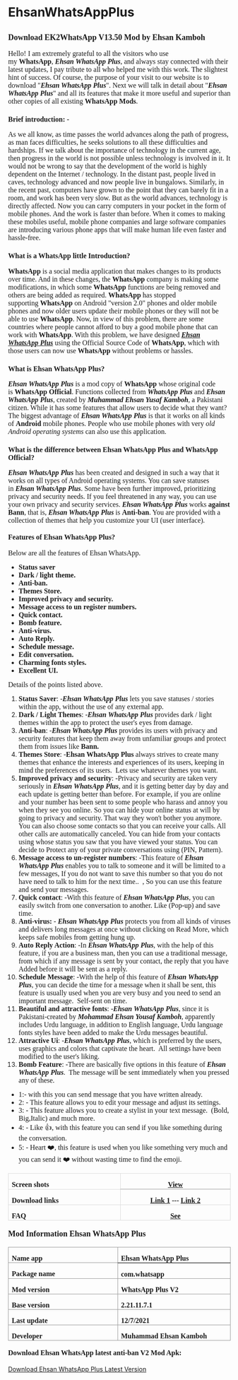 # EhsanWhatsAppPlus

<h2><b style="font-family: Tajawal; font-size: large;">Download EK2WhatsApp V13.50 Mod by Ehsan Kamboh</b></h2><p class="MsoNormal"><span style="font-family: Tajawal; font-size: medium;">Hello! I am extremely grateful to all the visitors who use my<b>&nbsp;WhatsApp</b>,&nbsp;<b><i>Ehsan WhatsApp Plus</i></b>, and always stay connected with their latest updates, I pay tribute to all who helped me with this work. The slightest hint of success. Of course, the purpose of your visit to our website is to download "<b><i>Ehsan WhatsApp Plus</i></b>". Next we will talk in detail about "<b><i>Ehsan WhatsApp Plus</i></b>" and all its features that make it more useful and superior than other copies of all existing&nbsp;<b>WhatsApp Mods</b>.</span></p><h3><span style="font-family: Tajawal; font-size: medium;">Brief introduction: -</span></h3><p class="MsoNormal"><span style="font-family: Tajawal; font-size: medium;">As we all know, as time passes the world advances along the path of progress, as man faces difficulties, he seeks solutions to all these difficulties and hardships. If we talk about the importance of technology in the current age, then progress in the world is not possible unless technology is involved in it. It would not be wrong to say that the development of the world is highly dependent on the Internet / technology. In the distant past, people lived in caves, technology advanced and now people live in bungalows. Similarly, in the recent past, computers have grown to the point that they can barely fit in a room, and work has been very slow. But as the world advances, technology is directly affected. Now you can carry computers in your pocket in the form of mobile phones. And the work is faster than before. When it comes to making these mobiles useful, mobile phone companies and large software companies are introducing various phone apps that will make human life even faster and hassle-free.</span></p><h3><span style="font-family: Tajawal; font-size: medium;">What is a WhatsApp little Introduction?</span></h3><p class="MsoNormal"><span style="font-family: Tajawal; font-size: medium;"><b>WhatsApp</b>&nbsp;is a social media application that makes changes to its products over time. And in these changes, the&nbsp;<b>WhatsApp</b>&nbsp;company is making some modifications, in which some&nbsp;<b>WhatsApp&nbsp;</b>functions are being removed and others are being added as required.&nbsp;<b>WhatsApp&nbsp;</b>has stopped supporting&nbsp;<b>WhatsApp&nbsp;</b>on Android "version 2.0" phones and older mobile phones and now older users update their mobile phones or they will not be able to use&nbsp;<b>WhatsApp</b>. Now, in view of this problem, there are some countries where people cannot afford to buy a good mobile phone that can work with&nbsp;<b>WhatsApp</b>. With this problem, we have designed&nbsp;<b><u><i>Ehsan WhatsApp Plus</i></u></b>&nbsp;using the Official Source Code of&nbsp;<b>WhatsApp</b>, which with those users can now use&nbsp;<b>WhatsApp&nbsp;</b>without problems or hassles.</span></p><h3><span style="font-family: Tajawal; font-size: medium;">What is Ehsan WhatsApp Plus?</span></h3><p class="MsoNormal"><span style="font-family: Tajawal; font-size: medium;"><b><i>Ehsan WhatsApp Plus</i></b>&nbsp;is a mod copy of&nbsp;<b>WhatsApp&nbsp;</b>whose original code is&nbsp;<b>WhatsApp Official</b>. Functions collected from&nbsp;<b><i>WhatsApp Plus</i></b>&nbsp;and&nbsp;<b><i>Ehsan WhatsApp Plus</i></b>, created by&nbsp;<b><i>Muhammad Ehsan Yusaf Kamboh</i></b>, a Pakistani citizen. While it has some features that allow users to decide what they want? The biggest advantage of<b><i>&nbsp;Ehsan WhatsApp Plus</i></b>&nbsp;is that it works on all kinds of&nbsp;<b>Android</b>&nbsp;mobile phones. People who use mobile phones with very<i>&nbsp;old Android operating systems&nbsp;</i>can also use this application.</span></p><h3><span style="font-family: Tajawal; font-size: medium;">What is the difference between Ehsan WhatsApp Plus and WhatsApp Official?</span></h3><p class="MsoNormal"><span style="font-family: Tajawal; font-size: medium;"><b><i>Ehsan WhatsApp Plus</i></b>&nbsp;has been created and designed in such a way that it works on all types of Android operating systems. You can save statuses in&nbsp;<i><b>Ehsan WhatsApp Plus</b></i>. Some have been further improved, prioritizing privacy and security needs. If you feel threatened in any way, you can use your own privacy and security services.<b><i>&nbsp;Ehsan WhatsApp Plus</i></b>&nbsp;works&nbsp;<b>against Bann</b>, that is,&nbsp;<b><i>Ehsan WhatsApp Plus</i></b>&nbsp;is&nbsp;<b>Anti-ban</b>. You are provided with a collection of themes that help you customize your UI (user interface).</span></p><h4><span style="font-family: Tajawal; font-size: medium;">Features of Ehsan WhatsApp Plus?</span></h4><p class="MsoNormal"><span style="font-family: Tajawal; font-size: medium;">Below are all the features of Ehsan WhatsApp.</span></p><p class="MsoNormal"></p><ul><li><span style="font-family: Tajawal; font-size: medium;"><b>Status saver</b></span></li><li><span style="font-family: Tajawal; font-size: medium;"><b>Dark / light theme.</b></span></li><li><span style="font-family: Tajawal; font-size: medium;"><b>Anti-ban.</b></span></li><li><span style="font-family: Tajawal; font-size: medium;"><b>Themes Store.</b></span></li><li><span style="font-family: Tajawal; font-size: medium;"><b>Improved privacy and security.</b></span></li><li><span style="font-family: Tajawal; font-size: medium;"><b>Message access to un register numbers.</b></span></li><li><span style="font-family: Tajawal; font-size: medium;"><b>Quick contact.</b></span></li><li><span style="font-family: Tajawal; font-size: medium;"><b>Bomb feature.</b></span></li><li><span style="font-family: Tajawal; font-size: medium;"><b>Anti-virus.</b></span></li><li><span style="font-family: Tajawal; font-size: medium;"><b>Auto Reply.</b></span></li><li><span style="font-family: Tajawal; font-size: medium;"><b>Schedule message.</b></span></li><li><span style="font-family: Tajawal; font-size: medium;"><b>Edit conversation.</b></span></li><li><span style="font-family: Tajawal; font-size: medium;"><b>Charming fonts styles.</b></span></li><li><span style="font-family: Tajawal; font-size: medium;"><b>Excellent UI.</b></span></li></ul><p></p><p class="MsoNormal"><span style="font-family: Tajawal; font-size: medium;">Details of the points listed above.</span></p><p class="MsoNormal"></p><ol><li><span style="font-size: medium;"><span style="font-family: Tajawal;"><b>Status Saver</b>: -</span><span style="font-family: Tajawal;"><b><i>Ehsan WhatsApp Plus</i></b>&nbsp;lets you save statuses / stories within the app, without the use of any external app.</span></span></li><li><span style="font-size: medium;"><span style="font-family: Tajawal;"><b>Dark / Light Themes</b>: -</span><span style="font-family: Tajawal;"><i><b>Ehsan WhatsApp Plus</b></i>&nbsp;provides dark / light themes within the app to protect the user's eyes from damage.</span></span></li><li><span style="font-size: medium;"><span style="font-family: Tajawal;"><b>Anti-ban</b>: -</span><span style="font-family: Tajawal;"><b><i>Ehsan WhatsApp Plus</i></b>&nbsp;provides its users with privacy and security features that keep them away from unfamiliar groups and protect them from issues like&nbsp;<b>Bann.</b></span></span></li><li><span style="font-size: medium;"><span style="font-family: Tajawal;"><b>Themes Store</b>: -</span><span style="font-family: Tajawal;"><b>Ehsan WhatsApp Plus</b>&nbsp;always strives to create many themes that enhance the interests and experiences of its users, keeping in mind the preferences of its users.&nbsp; Lets use whatever themes you want.</span></span></li><li><span style="font-family: Tajawal; font-size: medium;"><b>Improved privacy and security</b>: -Privacy and security are taken very seriously in&nbsp;<b><i>Ehsan WhatsApp Plus</i></b>, and it is getting better day by day and each update is getting better than before. For example, if you are online and your number has been sent to some people who harass and annoy you when they see you online. So you can hide your online status at will by going to privacy and security. That way they won't bother you anymore. You can also choose some contacts so that you can receive your calls. All other calls are automatically canceled. You can hide from your contacts using whose status you saw that you have viewed your status. You can decide to Protect any of your private conversations using (PIN, Pattern).</span></li><li><span style="font-size: medium;"><span style="font-family: Tajawal;"><b>Message access to un-register numbers</b>: -</span><span style="font-family: Tajawal;">This feature of&nbsp;<b><i>Ehsan WhatsApp Plus</i></b>&nbsp;enables you to talk to someone and it will be limited to a few messages, If you do not want to save this number so that you do not have need to talk to him for the next time..&nbsp; , So you can use this feature and send your messages.</span></span></li><li><span style="font-size: medium;"><span style="font-family: Tajawal;"><b>Quick contact</b>: -</span><span style="font-family: Tajawal;">With this feature of&nbsp;<b><i>Ehsan WhatsApp Plus</i></b>, you can easily switch from one conversation to another. Like (Pop-up) and save time.</span></span></li><li><span style="font-size: medium;"><span style="font-family: Tajawal;"><b>Anti-virus:</b>&nbsp;-</span><span style="font-family: Tajawal;">&nbsp;<b><i>Ehsan WhatsApp Plus</i></b>&nbsp;protects you from all kinds of viruses and delivers long messages at once without clicking on Read More, which keeps safe mobiles from getting hung up.</span></span></li><li><span style="font-size: medium;"><span style="font-family: Tajawal;"><b>Auto Reply Action</b>: -</span><span style="font-family: Tajawal;">In<b><i>&nbsp;Ehsan WhatsApp Plus</i></b>, with the help of this feature, if you are a business man, then you can use a traditional message, from which if any message is sent by your contact, the reply that you have Added before it will be sent as a reply.</span></span></li><li><span style="font-size: medium;"><span style="font-family: Tajawal;"><b>Schedule Message</b>: -</span><span style="font-family: Tajawal;">With the help of this feature of&nbsp;<b><i>Ehsan WhatsApp Plus</i></b>, you can decide the time for a message when it shall be sent, this feature is usually used when you are very busy and you need to send an important message.&nbsp; Self-sent on time.</span></span></li><li><span style="font-size: medium;"><span style="font-family: Tajawal;"><b>Beautiful and attractive fonts</b>: -</span><span style="font-family: Tajawal;"><b><i>Ehsan WhatsApp Plus</i></b>, since it is Pakistani-created by&nbsp;<b><i>Mohammad Ehsan Yousaf Kamboh</i></b>, apparently includes Urdu language, in addition to English language, Urdu language fonts styles have been added to make the Urdu messages beautiful.</span></span></li><li><span style="font-size: medium;"><span style="font-family: Tajawal;"><b>Attractive Ui</b>: -</span><span style="font-family: Tajawal;"><b><i>Ehsan WhatsApp Plus</i></b>, which is preferred by the users, uses graphics and colors that captivate the heart.&nbsp; All settings have been modified to the user's liking.</span></span></li><li><span style="font-size: medium;"><span style="font-family: Tajawal;"><b>Bomb Feature</b>: -</span><span style="font-family: Tajawal;">There are basically five options in this feature of&nbsp;<b><i>Ehsan WhatsApp Plus</i></b>.&nbsp; The message will be sent immediately when you pressed any of these.</span></span></li></ol><p></p><p class="MsoNormal"></p><ul><li><span style="font-family: Tajawal; font-size: medium;">1:- with this you can send message that you have written already.</span></li><li><span style="font-family: Tajawal; font-size: medium;">2: - This feature allows you to edit your message and adjust its settings.</span></li><li><span style="font-family: Tajawal; font-size: medium;">3: - This feature allows you to create a stylist in your text message.&nbsp; (Bold, Big,Italic) and much more.</span></li><li><span style="font-family: Tajawal; font-size: medium;">4: - Like 👍, with this feature you can send if you like something during the conversation.</span></li><li><span style="font-family: Tajawal; font-size: medium;">5: - Heart ❤️, this feature is used when you like something very much and you can send it ❤️ without wasting time to find the emoji.</span></li></ul><div align="center"><table border="1" cellpadding="0" cellspacing="0" class="MsoTable15Grid1LightAccent3" style="border-collapse: collapse; border: none; mso-border-alt: solid #DBDBDB .5pt; mso-border-themecolor: accent3; mso-border-themetint: 102; mso-padding-alt: 0in 5.4pt 0in 5.4pt; mso-yfti-tbllook: 1184;"><tbody><tr style="height: 16.65pt; mso-yfti-firstrow: yes; mso-yfti-irow: -1; mso-yfti-lastfirstrow: yes;"><td style="border-bottom: solid #C9C9C9 1.5pt; border: 1pt solid rgb(219, 219, 219); height: 16.65pt; mso-border-alt: solid #DBDBDB .5pt; mso-border-bottom-alt: solid #C9C9C9 1.5pt; mso-border-bottom-themecolor: accent3; mso-border-bottom-themetint: 153; mso-border-themecolor: accent3; mso-border-themetint: 102; padding: 0in 5.4pt; width: 201.55pt;" valign="top" width="269"><p class="MsoNormal" style="margin-bottom: 0in; mso-yfti-cnfc: 5;"><span style="font-family: Tajawal; font-size: medium;"><b>Screen shots<o:p></o:p></b></span></p></td><td style="border-bottom: 1.5pt solid rgb(201, 201, 201); border-left: none; border-right: 1pt solid rgb(219, 219, 219); border-top: 1pt solid rgb(219, 219, 219); height: 16.65pt; mso-border-alt: solid #DBDBDB .5pt; mso-border-bottom-alt: solid #C9C9C9 1.5pt; mso-border-bottom-themecolor: accent3; mso-border-bottom-themetint: 153; mso-border-left-alt: solid #DBDBDB .5pt; mso-border-left-themecolor: accent3; mso-border-left-themetint: 102; mso-border-right-themecolor: accent3; mso-border-right-themetint: 102; mso-border-themecolor: accent3; mso-border-themetint: 102; mso-border-top-themecolor: accent3; mso-border-top-themetint: 102; padding: 0in 5.4pt; width: 201.55pt;" valign="top" width="269"><p align="center" class="MsoNormal" style="margin-bottom: 0in; mso-yfti-cnfc: 1; text-align: center;"><span style="font-family: Tajawal; font-size: medium;"><b><a href="https://www.3hsan.com/p/screenshots-ehsan-whatsapp-plus.html" rel="nofollow" target="_blank">View</a><o:p></o:p></b></span></p></td></tr><tr style="height: 16.65pt; mso-yfti-irow: 0;"><td style="border-top: none; border: 1pt solid rgb(219, 219, 219); height: 16.65pt; mso-border-alt: solid #DBDBDB .5pt; mso-border-themecolor: accent3; mso-border-themetint: 102; mso-border-top-alt: solid #DBDBDB .5pt; mso-border-top-themecolor: accent3; mso-border-top-themetint: 102; padding: 0in 5.4pt; width: 201.55pt;" valign="top" width="269"><p class="MsoNormal" style="margin-bottom: 0in; mso-yfti-cnfc: 4;"><span style="font-family: Tajawal; font-size: medium;"><b>Download links<o:p></o:p></b></span></p></td><td style="border-bottom: 1pt solid rgb(219, 219, 219); border-left: none; border-right: 1pt solid rgb(219, 219, 219); border-top: none; height: 16.65pt; mso-border-alt: solid #DBDBDB .5pt; mso-border-bottom-themecolor: accent3; mso-border-bottom-themetint: 102; mso-border-left-alt: solid #DBDBDB .5pt; mso-border-left-themecolor: accent3; mso-border-left-themetint: 102; mso-border-right-themecolor: accent3; mso-border-right-themetint: 102; mso-border-themecolor: accent3; mso-border-themetint: 102; mso-border-top-alt: solid #DBDBDB .5pt; mso-border-top-themecolor: accent3; mso-border-top-themetint: 102; padding: 0in 5.4pt; width: 201.55pt;" valign="top" width="269"><p align="center" class="MsoNormal" style="margin-bottom: 0in; text-align: center;"><span style="font-family: Tajawal; font-size: medium;"><b><a href=" https://www.mediafire.com/download/7jhgwb6h0ffmqc9" rel="nofollow" target="_blank">Link 1</a>&nbsp;---&nbsp;<a href=" https://www.mediafire.com/download/7jhgwb6h0ffmqc9" rel="nofollow" target="_blank">Link 2</a><o:p></o:p></b></span></p></td></tr><tr style="height: 16.65pt; mso-yfti-irow: 1; mso-yfti-lastrow: yes;"><td style="border-top: none; border: 1pt solid rgb(219, 219, 219); height: 16.65pt; mso-border-alt: solid #DBDBDB .5pt; mso-border-themecolor: accent3; mso-border-themetint: 102; mso-border-top-alt: solid #DBDBDB .5pt; mso-border-top-themecolor: accent3; mso-border-top-themetint: 102; padding: 0in 5.4pt; width: 201.55pt;" valign="top" width="269"><p class="MsoNormal" style="margin-bottom: 0in; mso-yfti-cnfc: 4;"><span style="font-family: Tajawal; font-size: medium;"><b>FAQ<o:p></o:p></b></span></p></td><td style="border-bottom: 1pt solid rgb(219, 219, 219); border-left: none; border-right: 1pt solid rgb(219, 219, 219); border-top: none; height: 16.65pt; mso-border-alt: solid #DBDBDB .5pt; mso-border-bottom-themecolor: accent3; mso-border-bottom-themetint: 102; mso-border-left-alt: solid #DBDBDB .5pt; mso-border-left-themecolor: accent3; mso-border-left-themetint: 102; mso-border-right-themecolor: accent3; mso-border-right-themetint: 102; mso-border-themecolor: accent3; mso-border-themetint: 102; mso-border-top-alt: solid #DBDBDB .5pt; mso-border-top-themecolor: accent3; mso-border-top-themetint: 102; padding: 0in 5.4pt; width: 201.55pt;" valign="top" width="269"><p align="center" class="MsoNormal" style="margin-bottom: 0in; text-align: center;"><span style="font-family: Tajawal; font-size: medium;"><b><u><a href="https://www.3hsan.com/2021/06/ehsan-whatsapp-plus-mod-apk.html#Target14" rel="nofollow">See</a></u></b><o:p></o:p></span></p></td></tr></tbody></table></div><h4><span style="font-family: Tajawal; font-size: large;">Mod Information Ehsan WhatsApp Plus</span></h4><div align="center"><table border="1" cellpadding="0" cellspacing="0" class="MsoTable15Grid1Light" style="border-collapse: collapse; border: none; mso-border-alt: solid #999999 .5pt; mso-border-themecolor: text1; mso-border-themetint: 102; mso-padding-alt: 0in 5.4pt 0in 5.4pt; mso-yfti-tbllook: 1184;"><tbody><tr style="height: 24.85pt; mso-yfti-firstrow: yes; mso-yfti-irow: -1; mso-yfti-lastfirstrow: yes;"><td style="border-bottom: solid #666666 1.5pt; border: 1pt solid rgb(153, 153, 153); height: 24.85pt; mso-border-alt: solid #999999 .5pt; mso-border-bottom-alt: solid #666666 1.5pt; mso-border-bottom-themecolor: text1; mso-border-bottom-themetint: 153; mso-border-themecolor: text1; mso-border-themetint: 102; padding: 0in 5.4pt; width: 220.7pt;" valign="top" width="294"><p class="MsoNormal" style="margin-bottom: 0in; mso-yfti-cnfc: 5;"><b><span style="font-family: Tajawal; font-size: medium;">Name app<o:p></o:p></span></b></p></td><td style="border-bottom: 1.5pt solid rgb(102, 102, 102); border-left: none; border-right: 1pt solid rgb(153, 153, 153); border-top: 1pt solid rgb(153, 153, 153); height: 24.85pt; mso-border-alt: solid #999999 .5pt; mso-border-bottom-alt: solid #666666 1.5pt; mso-border-bottom-themecolor: text1; mso-border-bottom-themetint: 153; mso-border-left-alt: solid #999999 .5pt; mso-border-left-themecolor: text1; mso-border-left-themetint: 102; mso-border-right-themecolor: text1; mso-border-right-themetint: 102; mso-border-themecolor: text1; mso-border-themetint: 102; mso-border-top-themecolor: text1; mso-border-top-themetint: 102; padding: 0in 5.4pt; width: 220.7pt;" valign="top" width="294"><p class="MsoNormal" style="margin-bottom: 0in; mso-yfti-cnfc: 1;"><b><span style="font-family: Tajawal; font-size: medium;">Ehsan WhatsApp Plus<o:p></o:p></span></b></p></td></tr><tr style="height: 24.85pt; mso-yfti-irow: 0;"><td style="border-top: none; border: 1pt solid rgb(153, 153, 153); height: 24.85pt; mso-border-alt: solid #999999 .5pt; mso-border-themecolor: text1; mso-border-themetint: 102; mso-border-top-alt: solid #999999 .5pt; mso-border-top-themecolor: text1; mso-border-top-themetint: 102; padding: 0in 5.4pt; width: 220.7pt;" valign="top" width="294"><p class="MsoNormal" style="margin-bottom: 0in; mso-yfti-cnfc: 4;"><b><span style="font-family: Tajawal; font-size: medium;">Package name<o:p></o:p></span></b></p></td><td style="border-bottom: 1pt solid rgb(153, 153, 153); border-left: none; border-right: 1pt solid rgb(153, 153, 153); border-top: none; height: 24.85pt; mso-border-alt: solid #999999 .5pt; mso-border-bottom-themecolor: text1; mso-border-bottom-themetint: 102; mso-border-left-alt: solid #999999 .5pt; mso-border-left-themecolor: text1; mso-border-left-themetint: 102; mso-border-right-themecolor: text1; mso-border-right-themetint: 102; mso-border-themecolor: text1; mso-border-themetint: 102; mso-border-top-alt: solid #999999 .5pt; mso-border-top-themecolor: text1; mso-border-top-themetint: 102; padding: 0in 5.4pt; width: 220.7pt;" valign="top" width="294"><p class="MsoNormal" style="margin-bottom: 0in;"><b><span style="font-family: Tajawal; font-size: medium;">com.whatsapp<o:p></o:p></span></b></p></td></tr><tr style="height: 26.05pt; mso-yfti-irow: 1;"><td style="border-top: none; border: 1pt solid rgb(153, 153, 153); height: 26.05pt; mso-border-alt: solid #999999 .5pt; mso-border-themecolor: text1; mso-border-themetint: 102; mso-border-top-alt: solid #999999 .5pt; mso-border-top-themecolor: text1; mso-border-top-themetint: 102; padding: 0in 5.4pt; width: 220.7pt;" valign="top" width="294"><p class="MsoNormal" style="margin-bottom: 0in; mso-yfti-cnfc: 4;"><b><span style="font-family: Tajawal; font-size: medium;">Mod version<o:p></o:p></span></b></p></td><td style="border-bottom: 1pt solid rgb(153, 153, 153); border-left: none; border-right: 1pt solid rgb(153, 153, 153); border-top: none; height: 26.05pt; mso-border-alt: solid #999999 .5pt; mso-border-bottom-themecolor: text1; mso-border-bottom-themetint: 102; mso-border-left-alt: solid #999999 .5pt; mso-border-left-themecolor: text1; mso-border-left-themetint: 102; mso-border-right-themecolor: text1; mso-border-right-themetint: 102; mso-border-themecolor: text1; mso-border-themetint: 102; mso-border-top-alt: solid #999999 .5pt; mso-border-top-themecolor: text1; mso-border-top-themetint: 102; padding: 0in 5.4pt; width: 220.7pt;" valign="top" width="294"><p class="MsoNormal" style="margin-bottom: 0in;"><b><span style="font-family: Tajawal; font-size: medium;">WhatsApp Plus V2<o:p></o:p></span></b></p></td></tr><tr style="height: 24.85pt; mso-yfti-irow: 2;"><td style="border-top: none; border: 1pt solid rgb(153, 153, 153); height: 24.85pt; mso-border-alt: solid #999999 .5pt; mso-border-themecolor: text1; mso-border-themetint: 102; mso-border-top-alt: solid #999999 .5pt; mso-border-top-themecolor: text1; mso-border-top-themetint: 102; padding: 0in 5.4pt; width: 220.7pt;" valign="top" width="294"><p class="MsoNormal" style="margin-bottom: 0in; mso-yfti-cnfc: 4;"><b><span style="font-family: Tajawal; font-size: medium;">Base version<o:p></o:p></span></b></p></td><td style="border-bottom: 1pt solid rgb(153, 153, 153); border-left: none; border-right: 1pt solid rgb(153, 153, 153); border-top: none; height: 24.85pt; mso-border-alt: solid #999999 .5pt; mso-border-bottom-themecolor: text1; mso-border-bottom-themetint: 102; mso-border-left-alt: solid #999999 .5pt; mso-border-left-themecolor: text1; mso-border-left-themetint: 102; mso-border-right-themecolor: text1; mso-border-right-themetint: 102; mso-border-themecolor: text1; mso-border-themetint: 102; mso-border-top-alt: solid #999999 .5pt; mso-border-top-themecolor: text1; mso-border-top-themetint: 102; padding: 0in 5.4pt; width: 220.7pt;" valign="top" width="294"><p class="MsoNormal" style="margin-bottom: 0in;"><b><span style="font-family: Tajawal; font-size: medium;">2.21.11.7.1<o:p></o:p></span></b></p></td></tr><tr style="height: 24.85pt; mso-yfti-irow: 3;"><td style="border-top: none; border: 1pt solid rgb(153, 153, 153); height: 24.85pt; mso-border-alt: solid #999999 .5pt; mso-border-themecolor: text1; mso-border-themetint: 102; mso-border-top-alt: solid #999999 .5pt; mso-border-top-themecolor: text1; mso-border-top-themetint: 102; padding: 0in 5.4pt; width: 220.7pt;" valign="top" width="294"><p class="MsoNormal" style="margin-bottom: 0in; mso-yfti-cnfc: 4;"><b><span style="font-family: Tajawal; font-size: medium;">Last update<o:p></o:p></span></b></p></td><td style="border-bottom: 1pt solid rgb(153, 153, 153); border-left: none; border-right: 1pt solid rgb(153, 153, 153); border-top: none; height: 24.85pt; mso-border-alt: solid #999999 .5pt; mso-border-bottom-themecolor: text1; mso-border-bottom-themetint: 102; mso-border-left-alt: solid #999999 .5pt; mso-border-left-themecolor: text1; mso-border-left-themetint: 102; mso-border-right-themecolor: text1; mso-border-right-themetint: 102; mso-border-themecolor: text1; mso-border-themetint: 102; mso-border-top-alt: solid #999999 .5pt; mso-border-top-themecolor: text1; mso-border-top-themetint: 102; padding: 0in 5.4pt; width: 220.7pt;" valign="top" width="294"><p class="MsoNormal" style="margin-bottom: 0in;"><b><span style="font-family: Tajawal; font-size: medium;">12/7/2021<o:p></o:p></span></b></p></td></tr><tr style="height: 23.8pt; mso-yfti-irow: 4; mso-yfti-lastrow: yes;"><td style="border-top: none; border: 1pt solid rgb(153, 153, 153); height: 23.8pt; mso-border-alt: solid #999999 .5pt; mso-border-themecolor: text1; mso-border-themetint: 102; mso-border-top-alt: solid #999999 .5pt; mso-border-top-themecolor: text1; mso-border-top-themetint: 102; padding: 0in 5.4pt; width: 220.7pt;" valign="top" width="294"><p class="MsoNormal" style="margin-bottom: 0in; mso-yfti-cnfc: 4;"><b><span style="font-family: Tajawal; font-size: medium;">Developer<o:p></o:p></span></b></p></td><td style="border-bottom: 1pt solid rgb(153, 153, 153); border-left: none; border-right: 1pt solid rgb(153, 153, 153); border-top: none; height: 23.8pt; mso-border-alt: solid #999999 .5pt; mso-border-bottom-themecolor: text1; mso-border-bottom-themetint: 102; mso-border-left-alt: solid #999999 .5pt; mso-border-left-themecolor: text1; mso-border-left-themetint: 102; mso-border-right-themecolor: text1; mso-border-right-themetint: 102; mso-border-themecolor: text1; mso-border-themetint: 102; mso-border-top-alt: solid #999999 .5pt; mso-border-top-themecolor: text1; mso-border-top-themetint: 102; padding: 0in 5.4pt; width: 220.7pt;" valign="top" width="294"><p class="MsoNormal" style="margin-bottom: 0in;"><b><span style="font-family: Tajawal; font-size: medium;">Muhammad Ehsan Kamboh<o:p></o:p></span></b></p></td></tr></tbody></table></div><h4><span style="font-family: Tajawal; font-size: medium;">Download Ehsan WhatsApp latest anti-ban V2 Mod Apk:</span></h4>

<p><a href="https://www.3hsan.com/2021/06/ehsan-whatsapp-plus-mod-apk.html" target="_blank">Download Ehsan WhatsApp Plus Latest Version</a></p>

